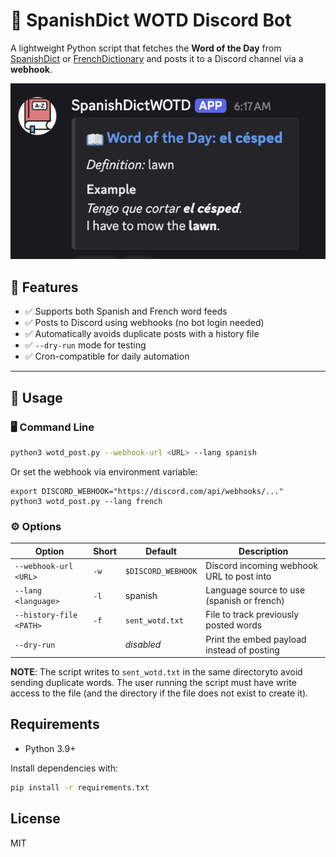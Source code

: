 # 📖 SpanishDict WOTD Discord Bot


A lightweight Python script that fetches the **Word of the Day** from [SpanishDict](https://www.spanishdict.com/wordoftheday) or [FrenchDictionary](https://frenchdictionary.com/wordoftheday) and posts it to a Discord channel via a **webhook**.

![](./SpanishDictWOTD_example.png)


## 🔧 Features

- ✅ Supports both Spanish and French word feeds
- ✅ Posts to Discord using webhooks (no bot login needed)
- ✅ Automatically avoids duplicate posts with a history file
- ✅ `--dry-run` mode for testing
- ✅ Cron-compatible for daily automation

---

## 🚀 Usage

### 🖥️ Command Line

```bash
python3 wotd_post.py --webhook-url <URL> --lang spanish
```

Or set the webhook via environment variable:

```
export DISCORD_WEBHOOK="https://discord.com/api/webhooks/..."
python3 wotd_post.py --lang french
```


### ⚙️ Options


| Option                | Short  | Default                                                     | Description                |
|-----------------------|--------|-----------------------------------------------------------------|------------------------|
| `--webhook-url <URL>` | `-w`   | `$DISCORD_WEBHOOK` |Discord incoming webhook URL to post into   |
| `--lang <language>` | `-l`   | spanish | Language source to use (spanish or french) |
| `--history-file <PATH>` | `-f`   | `sent_wotd.txt` | File to track previously posted words |
| `--dry-run` | | *disabled* | Print the embed payload instead of posting |


**NOTE**: The script writes to `sent_wotd.txt` in the same directoryto avoid sending duplicate words. The user running the script must have write access to the file (and the directory if the file does not exist to create it). 


## Requirements

- Python 3.9+

Install dependencies with:

```bash
pip install -r requirements.txt
```

## License

MIT

